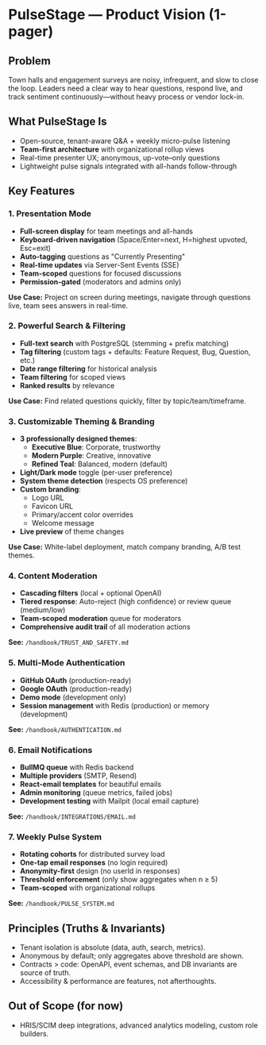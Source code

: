 # PulseStage — Product Vision (1-pager)

## Problem
Town halls and engagement surveys are noisy, infrequent, and slow to close the loop. Leaders need a clear way to hear questions, respond live, and track sentiment continuously—without heavy process or vendor lock-in.

## What PulseStage Is
- Open-source, tenant-aware Q&A + weekly micro-pulse listening
- **Team-first architecture** with organizational rollup views
- Real-time presenter UX; anonymous, up-vote–only questions
- Lightweight pulse signals integrated with all-hands follow-through

## Key Features

### 1. Presentation Mode
- **Full-screen display** for team meetings and all-hands
- **Keyboard-driven navigation** (Space/Enter=next, H=highest upvoted, Esc=exit)
- **Auto-tagging** questions as "Currently Presenting"
- **Real-time updates** via Server-Sent Events (SSE)
- **Team-scoped** questions for focused discussions
- **Permission-gated** (moderators and admins only)

**Use Case:** Project on screen during meetings, navigate through questions live, team sees answers in real-time.

### 2. Powerful Search & Filtering
- **Full-text search** with PostgreSQL (stemming + prefix matching)
- **Tag filtering** (custom tags + defaults: Feature Request, Bug, Question, etc.)
- **Date range filtering** for historical analysis
- **Team filtering** for scoped views
- **Ranked results** by relevance

**Use Case:** Find related questions quickly, filter by topic/team/timeframe.

### 3. Customizable Theming & Branding
- **3 professionally designed themes**:
  - **Executive Blue**: Corporate, trustworthy
  - **Modern Purple**: Creative, innovative
  - **Refined Teal**: Balanced, modern (default)
- **Light/Dark mode** toggle (per-user preference)
- **System theme detection** (respects OS preference)
- **Custom branding**:
  - Logo URL
  - Favicon URL
  - Primary/accent color overrides
  - Welcome message
- **Live preview** of theme changes

**Use Case:** White-label deployment, match company branding, A/B test themes.

### 4. Content Moderation
- **Cascading filters** (local + optional OpenAI)
- **Tiered response**: Auto-reject (high confidence) or review queue (medium/low)
- **Team-scoped moderation** queue for moderators
- **Comprehensive audit trail** of all moderation actions

**See:** `/handbook/TRUST_AND_SAFETY.md`

### 5. Multi-Mode Authentication
- **GitHub OAuth** (production-ready)
- **Google OAuth** (production-ready)
- **Demo mode** (development only)
- **Session management** with Redis (production) or memory (development)

**See:** `/handbook/AUTHENTICATION.md`

### 6. Email Notifications
- **BullMQ queue** with Redis backend
- **Multiple providers** (SMTP, Resend)
- **React-email templates** for beautiful emails
- **Admin monitoring** (queue metrics, failed jobs)
- **Development testing** with Mailpit (local email capture)

**See:** `/handbook/INTEGRATIONS/EMAIL.md`

### 7. Weekly Pulse System
- **Rotating cohorts** for distributed survey load
- **One-tap email responses** (no login required)
- **Anonymity-first** design (no userId in responses)
- **Threshold enforcement** (only show aggregates when n ≥ 5)
- **Team-scoped** with organizational rollups

**See:** `/handbook/PULSE_SYSTEM.md`

## Principles (Truths & Invariants)
- Tenant isolation is absolute (data, auth, search, metrics).
- Anonymous by default; only aggregates above threshold are shown.
- Contracts > code: OpenAPI, event schemas, and DB invariants are source of truth.
- Accessibility & performance are features, not afterthoughts.

## Out of Scope (for now)
- HRIS/SCIM deep integrations, advanced analytics modeling, custom role builders.
